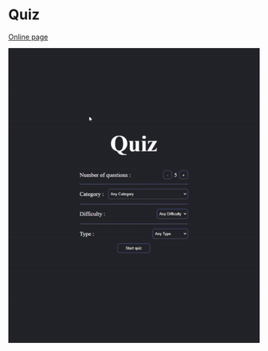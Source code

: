 # Quiz

<a href="https://quiz-novecento.netlify.app/">Online page</a>

<img src="./media/quiz.gif">
